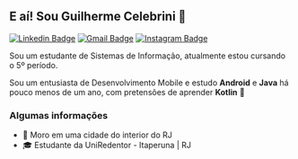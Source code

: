 ## E aí! Sou Guilherme Celebrini 👋
[![Linkedin Badge](https://img.shields.io/badge/-Guilherme%20Celebrini-0275B4?style=flat-square&logo=Linkedin&logoColor=white&link=https://www.linkedin.com/in/guilherme-celebrini-6593751a9/)](https://www.linkedin.com/in/guilherme-celebrini-6593751a9/) 
[![Gmail Badge](https://img.shields.io/badge/-celebrinig@gmail.com-EA4335?style=flat-square&logo=Gmail&logoColor=white&link=mailto:celebrinig@gmail.com)](mailto:celebrinig@gmail.com)
[![Instagram Badge](https://img.shields.io/badge/-@celebriniguilherme-A53799?style=flat-square&labelColor=A53799&logo=instagram&logoColor=white&link=https://www.instagram.com/celebriniguilherme/)](https://www.instagram.com/celebriniguilherme/)

Sou um estudante de Sistemas de Informação, atualmente estou cursando o 5º período.

Sou um entusiasta de Desenvolvimento Mobile e estudo **Android** e **Java** há pouco menos de um ano, com pretensões de aprender **Kotlin** 📱
### Algumas informações
- 📍 Moro em uma cidade do interior do RJ
- 🎓 Estudante da UniRedentor - Itaperuna | RJ
